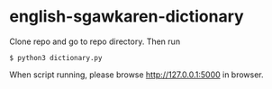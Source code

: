 # english-sgawkaren-dictionary

Clone repo and go to repo directory. Then run 
```
$ python3 dictionary.py
```

When script running, please browse http://127.0.0.1:5000 in browser.
